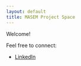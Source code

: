 ```yaml
---
layout: default
title: MASEM Project Space
---
```

Welcome!

Feel free to connect:
- [LinkedIn](https://www.linkedin.com/in/mario-semper-94475528/)